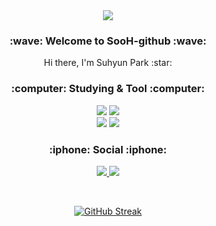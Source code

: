 <div align="center"><img src="https://capsule-render.vercel.app/api?type=waving&color=auto&height=200&section=header&text=SooH&fontSize=80"/></div>
<h3 align="center">:wave: Welcome to SooH-github :wave:</h3>
<div align="center">Hi there, I'm Suhyun Park :star:</div>

<h3 align="center">:computer: Studying & Tool :computer:</h3>
<p align="center">
  <img src="https://img.shields.io/badge/Python-3766AB.svg?style=flat-square&logo=Python&logoColor=white"/>
  <img src="https://img.shields.io/badge/MySQL-4479A1.svg?style=flat-square&logo=MySQL&logoColor=white"/>
</br>
  <img src="https://img.shields.io/badge/Visual Studio Code-007ACC.svg?style=flat-square&logo=Visual Studio Code&logoColor=white"/>
  <img src="https://img.shields.io/badge/GitHub-181717.svg?style=flat-square&logo=GitHub&logoColor=white"/>
</p>

<h3 align="center">:iphone: Social :iphone:</h3>
<p align="center">
   <a href="mailto:andnan2244@kyonggi.ac.kr"><img src="https://img.shields.io/badge/Gmail-EA4335.svg?style=flat-square&logo=Gmail&logoColor=white"/>
   <a href="https://www.instagram.com/sooh_098/"><img src="https://img.shields.io/badge/Instagram-E4405F.svg?style=flat-square&logo=Instagram&logoColor=white"/>
</p>
</br>
<div align="center">

  [![GitHub Streak](https://streak-stats.demolab.com/?user=SooH-github&theme=default)](https://git.io/streak-stats)
</div>
